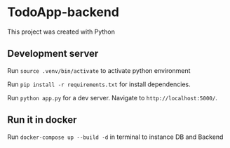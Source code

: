 # TodoApp-backend

This project was created with Python

## Development server

Run `source .venv/bin/activate` to activate python environment

Run `pip install -r requirements.txt` for install dependencies.

Run `python app.py` for a dev server. Navigate to `http://localhost:5000/`.

## Run it in docker

Run `docker-compose up --build -d` in terminal to instance DB and Backend